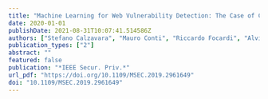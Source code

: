 ```yaml
---
title: "Machine Learning for Web Vulnerability Detection: The Case of Cross-Site Request Forgery"
date: 2020-01-01
publishDate: 2021-08-31T10:07:41.514586Z
authors: ["Stefano Calzavara", "Mauro Conti", "Riccardo Focardi", "Alvise Rabitti", "Gabriele Tolomei"]
publication_types: ["2"]
abstract: ""
featured: false
publication: "*IEEE Secur. Priv.*"
url_pdf: "https://doi.org/10.1109/MSEC.2019.2961649"
doi: "10.1109/MSEC.2019.2961649"
---
```


